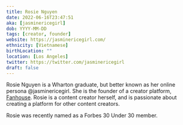 ```yaml
---
title: Rosie Nguyen
date: 2022-06-16T23:47:51
aka: [jasminericegirl]
dob: YYYY-MM-DD
tags: [creator, founder]
website: https://jasminericegirl.com/
ethnicity: [Vietnamese]
birthLocation: ""
location: [Los Angeles]
twitter: https://twitter.com/jasminericegirl
draft: false
---
```


Rosie Nguyen is a Wharton graduate, but better known as her online persona @jasminericegirl. She is the founder of a creator platform, [Fanhouse](https://fanhouse.app/). Rosie is a content creator herself, and is passionate about creating a platform for other content creators.

Rosie was recently named as a Forbes 30 Under 30 member.